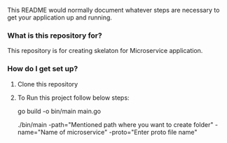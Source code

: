 This README would normally document whatever steps are necessary to get your application up and running.

### What is this repository for? ###
This repository is for creating skelaton for Microservice application.

### How do I get set up? ###
1. Clone this repository
2. To Run this project follow below steps:

	go build -o bin/main main.go
	
	./bin/main -path="Mentioned path where you want to create folder" -name="Name of microservice" -proto="Enter proto file name"
